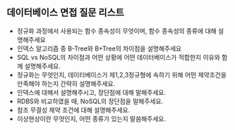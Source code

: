 ## 데이터베이스 면접 질문 리스트

- 정규화 과정에서 사용되는 함수 종속성이 무엇이며, 함수 종속성의 종류에 대해 설명해주세요
- 인덱스 알고리즘 중 B-Tree와 B+Tree의 차이점을 설명해주세요
- SQL vs NoSQL의 차이점과 어떤 상황에 어떤 데이터베이스가 적합한지 이유와 함께 설명해주세요.
- 정규화는 무엇인지, 데이터베이스가 제1,2,3정규형에 속하기 위해 어떤 제약조건을 만족해야 하는지 간략히 설명해주세요.
- 인덱스에 대해서 설명해주시고, 장단점에 대해 말해주세요.
- RDBS와 비교하였을 때, NoSQL의 장단점을 말해주세요.
- 참조 무결성 제약 조건에 대해 설명해주세요.
- 이상현상이란 무엇인지, 어떤 종류가 있는지 말씀해주세요.
